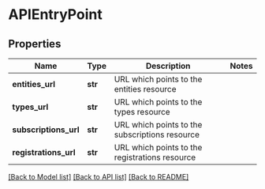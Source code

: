 # APIEntryPoint

## Properties
Name | Type | Description | Notes
------------ | ------------- | ------------- | -------------
**entities_url** | **str** | URL which points to the entities resource | 
**types_url** | **str** | URL which points to the types resource | 
**subscriptions_url** | **str** | URL which points to the subscriptions resource | 
**registrations_url** | **str** | URL which points to the registrations resource | 

[[Back to Model list]](../README.md#documentation-for-models) [[Back to API list]](../README.md#documentation-for-api-endpoints) [[Back to README]](../README.md)


